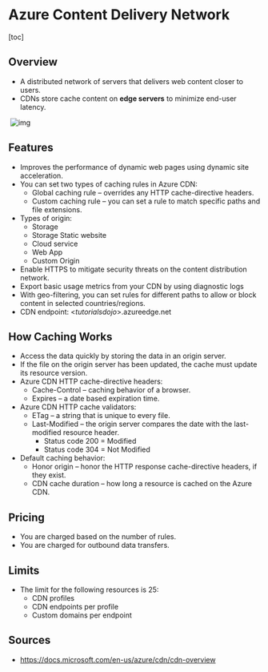 # Azure Content Delivery Network

[toc]

## Overview

- A distributed network of servers that delivers web content closer to users.
- CDNs store cache content on **edge servers** to minimize end-user latency.

​          ![img](https://pocket-image-cache.com//filters:no_upscale()/https%3A%2F%2Fk2y3h8q6.stackpathcdn.com%2Fwp-content%2Fuploads%2F2020%2F08%2Fazure-content-delivery-network.png)                            

## Features

- Improves the performance of dynamic web pages using dynamic site acceleration.
- You can set two types of caching rules in Azure CDN:
  - Global caching rule – overrides any HTTP cache-directive headers.
  - Custom caching rule – you can set a rule to match specific paths and file extensions.
- Types of origin:
  - Storage
  - Storage Static website
  - Cloud service
  - Web App
  - Custom Origin
- Enable HTTPS to mitigate security threats on the content distribution network.
- Export basic usage metrics from your CDN by using diagnostic logs
- With geo-filtering, you can set rules for different paths to allow or block content in selected countries/regions.
- CDN endpoint: <*tutorialsdojo*>.azureedge.net

## How Caching Works

- Access the data quickly by storing the data in an origin server.
- If the file on the origin server has been updated, the cache must update its resource version.
- Azure CDN HTTP cache-directive headers:
  - Cache-Control – caching behavior of a browser.
  - Expires – a date based expiration time.
- Azure CDN HTTP cache validators:
  - ETag – a string that is unique to every file.
  - Last-Modified – the origin server compares the date with the last-modified resource header. 
    - Status code 200 = Modified
    - Status code 304 = Not Modified
- Default caching behavior:
  - Honor origin – honor the HTTP response cache-directive headers, if they exist.
  - CDN cache duration – how long a resource is cached on the Azure CDN.

## Pricing

- You are charged based on the number of rules.
- You are charged for outbound data transfers.

## Limits

- The limit for the following resources is 25:
  - CDN profiles
  - CDN endpoints per profile
  - Custom domains per endpoint

## Sources

-  https://docs.microsoft.com/en-us/azure/cdn/cdn-overview